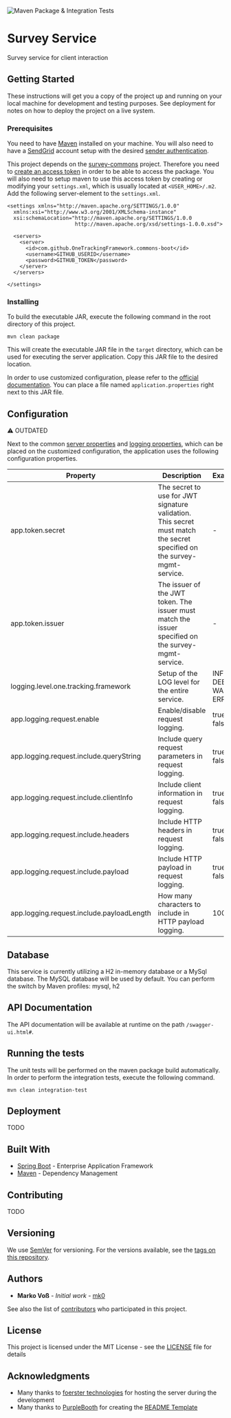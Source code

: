 ![Maven Package & Integration Tests](https://github.com/OneTrackingFramework/survey-service/workflows/Maven%20Package%20&%20Integration%20Tests/badge.svg)

# Survey Service
Survey service for client interaction

## Getting Started

These instructions will get you a copy of the project up and running on your local machine for development and testing purposes. See deployment for notes on how to deploy the project on a live system.

### Prerequisites

You need to have [Maven](https://maven.apache.org/) installed on your machine. You will also need to have a [SendGrid](https://sendgrid.com/) account setup with the desired [sender authentication](https://app.sendgrid.com/settings/sender_auth).

This project depends on the [survey-commons](https://github.com/OneTrackingFramework/survey-commons) project. Therefore you need to [create an access token](https://help.github.com/en/packages/publishing-and-managing-packages/about-github-packages) in order to be able to access the package. You will also need to setup maven to use this access token by creating or modifying your `settings.xml`, which is usually located at `<USER_HOME>/.m2`. Add the following server-element to the `settings.xml`.

```
<settings xmlns="http://maven.apache.org/SETTINGS/1.0.0"
  xmlns:xsi="http://www.w3.org/2001/XMLSchema-instance"
  xsi:schemaLocation="http://maven.apache.org/SETTINGS/1.0.0
                      http://maven.apache.org/xsd/settings-1.0.0.xsd">

  <servers>
    <server>
      <id>com.github.OneTrackingFramework.commons-boot</id>
      <username>GITHUB_USERID</username>
      <password>GITHUB_TOKEN</password>
    </server>
  </servers>

</settings>
```

### Installing

To build the executable JAR, execute the following command in the root directory of this project.
```
mvn clean package
```

This will create the executable JAR file in the `target` directory, which can be used for executing the server application. Copy this JAR file to the desired location.

In order to use customized configuration, please refer to the [official documentation](https://docs.spring.io/spring-boot/docs/current/reference/html/spring-boot-features.html#boot-features-external-config).
You can place a file named `application.properties` right next to this JAR file.

## Configuration

:warning: OUTDATED

Next to the common [server properties](https://docs.spring.io/spring-boot/docs/current/reference/html/appendix-application-properties.html#server-properties) and [logging properties](https://docs.spring.io/spring-boot/docs/current/reference/html/appendix-application-properties.html#core-properties), which can be placed on the customized configuration, the application uses the following configuration properties.

<table>
<thead>
  <tr>
    <th>Property</th>
    <th>Description</th>
    <th>Example</th>
  </tr>
</thead>
<tbody>
  <tr>
    <td>app.token.secret</td>
    <td>The secret to use for JWT signature validation. This secret must match the secret specified on the survey-mgmt-service.</td>
    <td>-</td>
  </tr>
  <tr>
    <td>app.token.issuer</td>
    <td>The issuer of the JWT token. The issuer must match the issuer specified on the survey-mgmt-service.</td>
    <td>-</td>
  </tr>
  <tr>
    <td>logging.level.one.tracking.framework</td>
    <td>Setup of the LOG level for the entire service.</td>
    <td>INFO | DEBUG | WARN | ERROR</td>
  </tr>
  <tr>
    <td>app.logging.request.enable</td>
    <td>Enable/disable request logging.</td>
    <td>true | false</td>
  </tr>
  <tr>
    <td>app.logging.request.include.queryString</td>
    <td>Include query request parameters in request logging.</td>
    <td>true | false</td>
  </tr>
  <tr>
    <td>app.logging.request.include.clientInfo</td>
    <td>Include client information in request logging.</td>
    <td>true | false</td>
  </tr>
  <tr>
    <td>app.logging.request.include.headers</td>
    <td>Include HTTP headers in request logging.</td>
    <td>true | false</td>
  </tr>
  <tr>
    <td>app.logging.request.include.payload</td>
    <td>Include HTTP payload in request logging.</td>
    <td>true | false</td>
  </tr>
  <tr>
    <td>app.logging.request.include.payloadLength</td>
    <td>How many characters to include in HTTP payload logging.</td>
    <td>1000</td>
  </tr>  
</tbody>
</table>

## Database

This service is currently utilizing a H2 in-memory database or a MySql database. The MySQL database will be used by default. You can perform the switch by Maven profiles: mysql, h2

## API Documentation

The API documentation will be available at runtime on the path `/swagger-ui.html#`.

## Running the tests

The unit tests will be performed on the maven package build automatically. In order to perform the integration tests, execute the following command.

```
mvn clean integration-test
```

## Deployment

TODO

## Built With

* [Spring Boot](https://spring.io/projects/spring-boot) - Enterprise Application Framework
* [Maven](https://maven.apache.org) - Dependency Management

## Contributing

TODO

## Versioning

We use [SemVer](http://semver.org/) for versioning. For the versions available, see the [tags on this repository](https://github.com/OneTrackingFramework/survey-service/tags). 

## Authors

* **Marko Voß** - *Initial work* - [mk0](https://gist.github.com/mk0)

See also the list of [contributors](https://github.com/OneTrackingFramework/survey-service/contributors) who participated in this project.

## License

This project is licensed under the MIT License - see the [LICENSE](LICENSE) file for details

## Acknowledgments

* Many thanks to [foerster technologies](https://foerster-technologies.com) for hosting the server during the development
* Many thanks to [PurpleBooth](https://github.com/PurpleBooth) for creating the [README Template](https://gist.github.com/PurpleBooth/109311bb0361f32d87a2)
